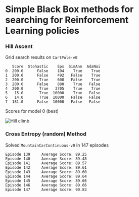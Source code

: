 # Simple Black Box methods for searching for Reinforcement Learning policies

### Hill Ascent

Grid search results on `CartPole-v0`

```
   Score  Stohastic    Eps  SimAnn  AdaNoi
0  200.0      False    104    True    True
1  200.0      False    492   False    True
2  200.0       True    608   False    True
3  200.0      False    880    True   False
4  200.0       True   3705    True    True
5   15.0       True  10000    True   False
6   14.0       True  10000   False   False
7  181.0      False  10000   False   False
```
Scores for model 0 (best)

![Hill climb](https://github.com/andreidi/Simple_RL_BlackBox/blob/master/deterministic_hil_climbing.png)


### Cross Entropy (random) Method

Solved `MountainCarContinuous-v0` in 147 episodes

```
Episode 139     Average Score: 89.25
Episode 140     Average Score: 89.48
Episode 141     Average Score: 89.57
Episode 142     Average Score: 89.61
Episode 143     Average Score: 89.60
Episode 144     Average Score: 89.64
Episode 145     Average Score: 89.66
Episode 146     Average Score: 89.66
Episode 147     Average Score: 90.83

```